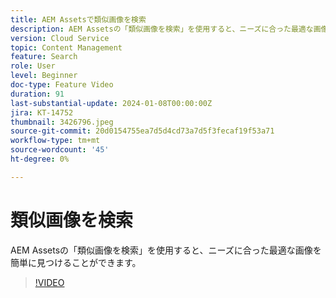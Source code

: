 ```yaml
---
title: AEM Assetsで類似画像を検索
description: AEM Assetsの「類似画像を検索」を使用すると、ニーズに合った最適な画像を簡単に見つけることができます。
version: Cloud Service
topic: Content Management
feature: Search
role: User
level: Beginner
doc-type: Feature Video
duration: 91
last-substantial-update: 2024-01-08T00:00:00Z
jira: KT-14752
thumbnail: 3426796.jpeg
source-git-commit: 20d0154755ea7d5d4cd73a7d5f3fecaf19f53a71
workflow-type: tm+mt
source-wordcount: '45'
ht-degree: 0%

---
```



# 類似画像を検索

AEM Assetsの「類似画像を検索」を使用すると、ニーズに合った最適な画像を簡単に見つけることができます。

>[!VIDEO](https://video.tv.adobe.com/v/3426796/?learn=on)

